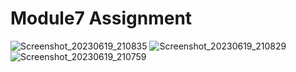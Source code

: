 # Module7 Assignment

![Screenshot_20230619_210835](https://github.com/HasibuliT/Module7Assignment/assets/66546794/d46d30e1-bfa6-493d-b05a-f1b0ca4572f4)
![Screenshot_20230619_210829](https://github.com/HasibuliT/Module7Assignment/assets/66546794/629cbbab-23ef-425e-8c28-2739384bb69b)
![Screenshot_20230619_210759](https://github.com/HasibuliT/Module7Assignment/assets/66546794/ed78a15c-0f84-4af3-82d5-21fdd9fbeaad)
